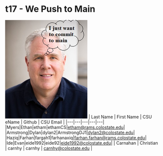 # t17 - We Push to Main
![alt text](/team/images/daveMeme.jpg?raw=true)
| Last Name | First Name | CSU eName | Github | CSU Email |
|---|---|---|---|---|
|Myers|Ethan|etham|ethamCS|etham@rams.colostate.edu|
|Armstrong|Dylan|dylan2|ArmstrongDJ1|dylan2@colostate.edu|
|Haziq|Farhan|fargah1|farhanaxiq|farhan.farhan@rams.colostate.edu|
|Ide|Evan|eide1992|eide92|eide1992@colostate.edu|
| Carnahan | Christian | carnhy | carnhy | carnhy@colostate.edu |
